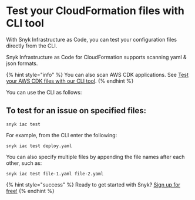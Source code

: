# Test your CloudFormation files with CLI tool

With Snyk Infrastructure as Code, you can test your configuration files directly from the CLI.

Snyk Infrastructure as Code for CloudFormation supports scanning yaml & json formats.

{% hint style="info" %}
You can also scan AWS CDK applications. See [Test your AWS CDK files with our CLI tool](snyk-infrastructure-as-code/snyk-cli-for-infrastructure-as-code/test-your-aws-cdk-files-with-our-cli-tool).
{% endhint %}

You can use the CLI as follows:

## To test for an issue on specified files:

```text
snyk iac test
```

For example, from the CLI enter the following:

```text
snyk iac test deploy.yaml
```

You can also specify multiple files by appending the file names after each other, such as:

```text
snyk iac test file-1.yaml file-2.yaml
```

{% hint style="success" %}
Ready to get started with Snyk? [Sign up for free!](https://snyk.io/login?cta=sign-up&loc=footer&page=support_docs_page/)
{% endhint %}

